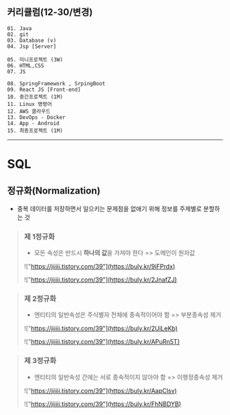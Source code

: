 ## 커리큘럼(12-30/변경)
```
01. Java
02. git
03. Database (v)
04. Jsp [Server]

05. 미니프로젝트 (3W)
06. HTML,CSS  
07. JS

08. SpringFramework , SrpingBoot
09. React JS [Front-end]
10. 중간프로젝트 (1M)
11. Linux 명령어
12. AWS 클라우드
13. DevOps - Docker
14. App - Android
15. 최종프로젝트 (1M)
```
---
# SQL
## 정규화(Normalization)
+ 중복 데이터를 저장하면서 일으키는 문제점을 없애기 위해 정보를 주제별로 분할하는 것

> ### 제 1정규화
> + 모든 속성은 반드시 **하나의 값**을 가져야 한다 => 도메인이 원자값
>
> !["https://jiiiii.tistory.com/39"](https://buly.kr/9iFPrdx)
>
> !["https://jiiiii.tistory.com/39"](https://buly.kr/2JnafZJ)

> ### 제 2정규화
> + 엔티티의 일반속성은 주식별자 전체에 종속적이어야 함 => 부분종속성 제거
>
> !["https://jiiiii.tistory.com/39"](https://buly.kr/2UiLeKb)
>
> !["https://jiiiii.tistory.com/39"](https://buly.kr/APuRn5T)

> ### 제 3정규화
> + 엔티티의 일반속성 간에는 서로 종속적이지 않아야 함 => 이행정종속성 제거
>
> !["https://jiiiii.tistory.com/39"](https://buly.kr/AapClsv)
>
> !["https://jiiiii.tistory.com/39"](https://buly.kr/FhNBDYB)